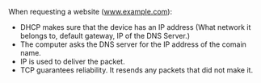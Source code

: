 When requesting a website (www.example.com):
- DHCP makes sure that the device has an IP address (What network it belongs to, default gateway, IP of the DNS Server.)
- The computer asks the DNS server for the IP address of the comain name.
- IP is used to deliver the packet.
- TCP guarantees reliability. It resends any packets that did not make it.